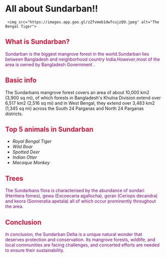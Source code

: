 <!DOCTYPE html>
   <html>
   <head>
    <title>All about Sundarban</title>
   </head>
   <body>
    <h1>All about Sundarban!!</h1>
<style>
h2{color:crimson;}
p{color:purple;}
body{background-color

</style>


     <img src="https://images.app.goo.gl/zZfvmeb1dwTcujzQ9.jpeg" alt="The Bengal Tiger">
<h2>What is Sundarban?</h2>
<p>Sundarban is the biggest mangrove forest in the world.Sundarban lies between Bangladesh and  neighborhood country India.<em>However</em>,most of the area is owned by Bangladesh Government .</p>
<p><h2>Basic info</h2>The Sundarbans mangrove forest covers an area of about 10,000 km2 (3,900 sq mi), of which forests in Bangladesh's Khulna Division extend over 6,517 km2 (2,516 sq mi) and in West Bengal, they extend over 3,483 km2 (1,345 sq mi) across the South 24 Parganas and North 24 Parganas districts.</p>
<h2>Top 5 animals in Sundarban</h2>
   <ul>
          <li><em>Royal Bengal Tiger</em></li>
          <li><em>Wild Boar</em></li>
          <li><em>Spotted Deer</em></li>
          <li><em>Indian Otter</em></li>
          <li><em>Macaque Monkey</em></li> </ul>
     <h2><strong>Trees</strong></h2>
<p>The Sundarbans flora is characterised by the abundance of sundari (Heritiera fomes), gewa (Excoecaria agallocha), goran (Ceriops decandra) and keora (Sonneratia apetala) all of which occur prominently throughout the area.</p>
     <h2>Conclusion</h2>
<p><em>In conclusion</em>, the Sundarban Delta is a unique natural wonder that deserves protection and conservation. Its mangrove forests, wildlife, and local communities are facing challenges, and concerted efforts are needed to ensure their sustainability.</p>
  </body>
  </html>

